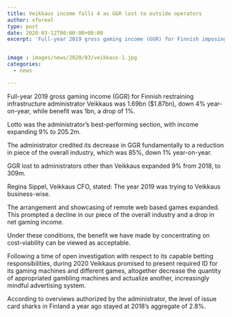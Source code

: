 ```yaml
---
title: Veikkaus income falls 4 as GGR lost to outside operators
author: xforeal 
type: post
date: 2020-03-12T00:00:00+00:00
excerpt: 'Full-year 2019 gross gaming income (GGR) for Finnish imposing business model administrator Veikkaus was 1 '


image : images/news/2020/03/veikkaus-1.jpg
categories:
  - news

---
```

Full-year 2019 gross gaming income (GGR) for Finnish restraining infrastructure administrator Veikkaus was 1.69bn ($1.87bn), down 4&percnt; year-on-year, while benefit was 1bn, a drop of 1&percnt;. 

Lotto was the administrator&#8217;s best-performing section, with income expanding 9&percnt; to 205.2m. 

The administrator credited its decrease in GGR fundamentally to a reduction in piece of the overall industry, which was 85&percnt;, down 1&percnt; year-on-year. 

GGR lost to administrators other than Veikkaus expanded 9&percnt; from 2018, to 309m. 

Regina Sippel, Veikkaus CFO, stated: The year 2019 was trying to Veikkaus business-wise. 

The arrangement and showcasing of remote web based games expanded. This prompted a decline in our piece of the overall industry and a drop in net gaming income. 

Under these conditions, the benefit we have made by concentrating on cost-viability can be viewed as acceptable. 

Following a time of open investigation with respect to its capable betting responsibilities, during 2020 Veikkaus promised to present required ID for its gaming machines and different games, altogether decrease the quantity of appropriated gambling machines and actualize another, increasingly mindful advertising system. 

According to overviews authorized by the administrator, the level of issue card sharks in Finland a year ago stayed at 2018&#8217;s aggregate of 2.8&percnt;.